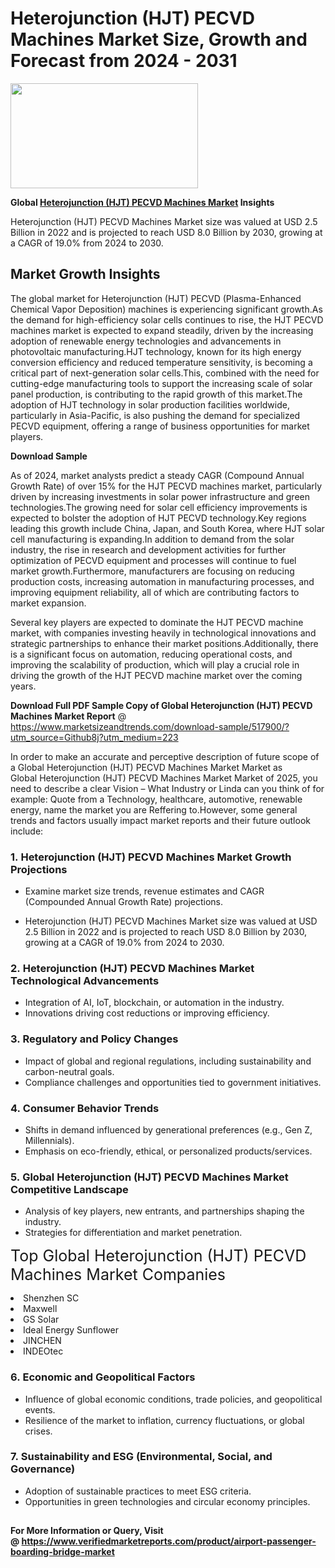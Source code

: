 <H1>Heterojunction (HJT) PECVD Machines Market Size, Growth and Forecast from 2024 - 2031</H1><img class="aligncenter size-medium wp-image-584254" src="https://thirdeyenews.in/wp-content/uploads/2024/09/Global-Market-Research-300x168.jpeg" alt="" width="300" height="168" /><p><strong>Global&nbsp;<a href="https://www.marketsizeandtrends.com/download-sample/517900/?utm_source=Github8j?utm_medium=223">Heterojunction (HJT) PECVD Machines Market</a> Insights</strong></p><p>Heterojunction (HJT) PECVD Machines Market size was valued at USD 2.5 Billion in 2022 and is projected to reach USD 8.0 Billion by 2030, growing at a CAGR of 19.0% from 2024 to 2030.</p><p><h2>Market Growth Insights</h2> <p>The global market for Heterojunction (HJT) PECVD (Plasma-Enhanced Chemical Vapor Deposition) machines is experiencing significant growth.As the demand for high-efficiency solar cells continues to rise, the HJT PECVD machines market is expected to expand steadily, driven by the increasing adoption of renewable energy technologies and advancements in photovoltaic manufacturing.HJT technology, known for its high energy conversion efficiency and reduced temperature sensitivity, is becoming a critical part of next-generation solar cells.This, combined with the need for cutting-edge manufacturing tools to support the increasing scale of solar panel production, is contributing to the rapid growth of this market.The adoption of HJT technology in solar production facilities worldwide, particularly in Asia-Pacific, is also pushing the demand for specialized PECVD equipment, offering a range of business opportunities for market players.</p> <p><strong>Download Sample</strong></p> <p>As of 2024, market analysts predict a steady CAGR (Compound Annual Growth Rate) of over 15% for the HJT PECVD machines market, particularly driven by increasing investments in solar power infrastructure and green technologies.The growing need for solar cell efficiency improvements is expected to bolster the adoption of HJT PECVD technology.Key regions leading this growth include China, Japan, and South Korea, where HJT solar cell manufacturing is expanding.In addition to demand from the solar industry, the rise in research and development activities for further optimization of PECVD equipment and processes will continue to fuel market growth.Furthermore, manufacturers are focusing on reducing production costs, increasing automation in manufacturing processes, and improving equipment reliability, all of which are contributing factors to market expansion.</p> <p>Several key players are expected to dominate the HJT PECVD machine market, with companies investing heavily in technological innovations and strategic partnerships to enhance their market positions.Additionally, there is a significant focus on automation, reducing operational costs, and improving the scalability of production, which will play a crucial role in driving the growth of the HJT PECVD machine market over the coming years.</p> <p><span class=""><strong>Download Full PDF Sample Copy of Global Heterojunction (HJT) PECVD Machines Market Report</strong> @ <a href="https://www.marketsizeandtrends.com/download-sample/517900/?utm_source=Github8j?utm_medium=223" target="_blank">https://www.marketsizeandtrends.com/download-sample/517900/?utm_source=Github8j?utm_medium=223</a></span></p><p>In order to make an accurate and perceptive description of future scope of a Global&nbsp;Heterojunction (HJT) PECVD Machines Market Market as Global&nbsp;Heterojunction (HJT) PECVD Machines Market Market of 2025, you need to describe a clear Vision &ndash; What Industry or Linda can you think of for example: Quote from a Technology, healthcare, automotive, renewable energy, name the market you are Reffering to.However, some general trends and factors usually impact market reports and their future outlook include:</p><h3>1.&nbsp;<strong>Heterojunction (HJT) PECVD Machines Market Growth Projections</strong></h3><ul><li>Examine market size trends, revenue estimates and CAGR (Compounded Annual Growth Rate) projections.</li><li><p>Heterojunction (HJT) PECVD Machines Market size was valued at USD 2.5 Billion in 2022 and is projected to reach USD 8.0 Billion by 2030, growing at a CAGR of 19.0% from 2024 to 2030.</p></li></ul><h3>2.&nbsp;<strong>Heterojunction (HJT) PECVD Machines Market Technological Advancements</strong></h3><ul><li>Integration of AI, IoT, blockchain, or automation in the industry.</li><li>Innovations driving cost reductions or improving efficiency.</li></ul><h3>3.&nbsp;<strong>Regulatory and Policy Changes</strong></h3><ul><li>Impact of global and regional regulations, including sustainability and carbon-neutral goals.</li><li>Compliance challenges and opportunities tied to government initiatives.</li></ul><h3>4.&nbsp;<strong>Consumer Behavior Trends</strong></h3><ul><li>Shifts in demand influenced by generational preferences (e.g., Gen Z, Millennials).</li><li>Emphasis on eco-friendly, ethical, or personalized products/services.</li></ul><h3>5.&nbsp;<strong>Global Heterojunction (HJT) PECVD Machines Market Competitive Landscape</strong></h3><ul><li>Analysis of key players, new entrants, and partnerships shaping the industry.</li><li>Strategies for differentiation and market penetration.</li></ul><p data-pm-slice="1 1 []"><span style="color: inherit; font-family: inherit; font-size: 25px;">Top Global Heterojunction (HJT) PECVD Machines Market Companies</span></p><div class="" data-test-id=""><p><li>Shenzhen SC</li><li> Maxwell</li><li> GS Solar</li><li> Ideal Energy Sunflower</li><li> JINCHEN</li><li> INDEOtec</li></p></div><h3>6.&nbsp;<strong>Economic and Geopolitical Factors</strong></h3><ul><li>Influence of global economic conditions, trade policies, and geopolitical events.</li><li>Resilience of the market to inflation, currency fluctuations, or global crises.</li></ul><h3>7.&nbsp;<strong>Sustainability and ESG (Environmental, Social, and Governance)</strong></h3><ul><li>Adoption of sustainable practices to meet ESG criteria.</li><li>Opportunities in green technologies and circular economy principles.</li></ul><h2><strong style="font-size: 14px;">For More Information or Query, Visit @&nbsp;</strong><a style="background-color: #ffffff; font-size: 14px;" href="https://www.marketsizeandtrends.com/report/heterojunction-hjt-pecvd-machines-market/" target="_blank">https://www.verifiedmarketreports.com/product/airport-passenger-boarding-bridge-market</a></h2>